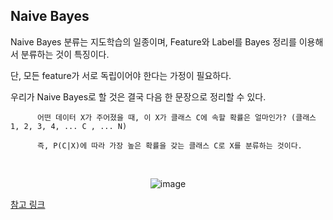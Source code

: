 ## Naive Bayes

Naive Bayes 분류는 지도학습의 일종이며, Feature와 Label를 Bayes 정리를 이용해서 분류하는 것이 특징이다.

단, 모든 feature가 서로 독립이어야 한다는 가정이 필요하다.
          
우리가 Naive Bayes로 할 것은 결국 다음 한 문장으로 정리할 수 있다.

          어떤 데이터 X가 주어졌을 때, 이 X가 클래스 C에 속할 확률은 얼마인가? (클래스 1, 2, 3, 4, ... C , ... N)
          
          즉, P(C|X)에 따라 가장 높은 확률을 갖는 클래스 C로 X를 분류하는 것이다. 
          
<br>          
          
<div align=center>
     
![image](https://user-images.githubusercontent.com/59076451/131623447-531f3418-8345-410a-82d1-f4385b350449.png)

</div>          


[참고 링크](https://bkshin.tistory.com/entry/%EB%A8%B8%EC%8B%A0%EB%9F%AC%EB%8B%9D-1%EB%82%98%EC%9D%B4%EB%B8%8C-%EB%B2%A0%EC%9D%B4%EC%A6%88-%EB%B6%84%EB%A5%98-Naive-Bayes-Classification)          

